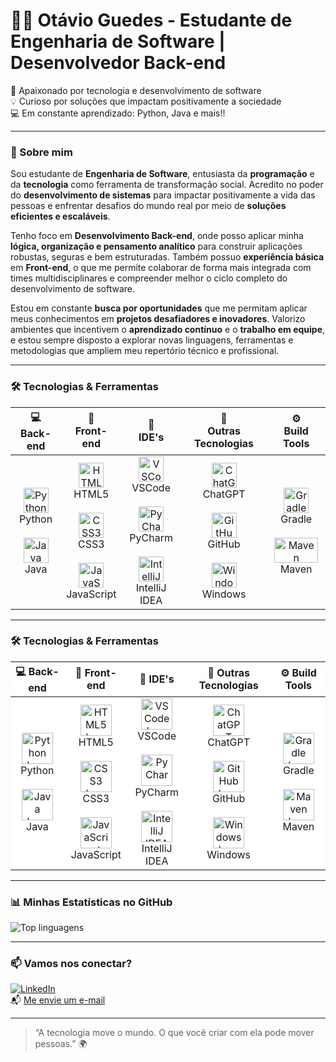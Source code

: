 # 👨‍💻 Otávio Guedes - Estudante de Engenharia de Software | Desenvolvedor Back-end

🚀 Apaixonado por tecnologia e desenvolvimento de software  
💡 Curioso por soluções que impactam positivamente a sociedade  
💻 Em constante aprendizado: Python, Java e mais!!

---

### 🧠 Sobre mim

Sou estudante de **Engenharia de Software**, entusiasta da **programação** e da **tecnologia** como ferramenta de transformação social.
Acredito no poder do **desenvolvimento de sistemas** para impactar positivamente a vida das pessoas e enfrentar desafios do mundo real por meio de **soluções eficientes e escaláveis**.

Tenho foco em **Desenvolvimento Back-end**, onde posso aplicar minha **lógica, organização e pensamento analítico** para construir aplicações robustas, seguras e bem estruturadas. Também possuo **experiência básica** em **Front-end**, o que me permite colaborar de forma mais integrada com times multidisciplinares e compreender melhor o ciclo completo do desenvolvimento de software.

Estou em constante **busca por oportunidades** que me permitam aplicar meus conhecimentos em **projetos desafiadores e inovadores**. Valorizo ambientes que incentivem o **aprendizado contínuo** e o **trabalho em equipe**, e estou sempre disposto a explorar novas linguagens, ferramentas e metodologias que ampliem meu repertório técnico e profissional.

---

### 🛠️ Tecnologias & Ferramentas

<div align="center">

<table>
  <thead>
    <tr>
      <th>💻<br>Back-end</th>
      <th>🎨<br>Front-end</th>
      <th>🧰<br>IDE's</th>
      <th>🧪<br>Outras Tecnologias</th>
      <th>⚙️<br>Build Tools</th>
    </tr>
  </thead>
  <tbody>
    <tr>
      <td align="center">
        <img src="https://cdn.jsdelivr.net/gh/devicons/devicon/icons/python/python-original.svg" width="40" height="40" alt="Python"/><br>Python
        <br><br>
        <img src="https://cdn.jsdelivr.net/gh/devicons/devicon/icons/java/java-original.svg" width="40" height="40" alt="Java"/><br>Java
      </td>
      <td align="center">
        <img src="https://cdn.jsdelivr.net/gh/devicons/devicon/icons/html5/html5-original.svg" width="40" height="40" alt="HTML5"/><br>HTML5
        <br><br>
        <img src="https://cdn.jsdelivr.net/gh/devicons/devicon/icons/css3/css3-original.svg" width="40" height="40" alt="CSS3"/><br>CSS3
        <br><br>
        <img src="https://cdn.jsdelivr.net/gh/devicons/devicon/icons/javascript/javascript-original.svg" width="40" height="40" alt="JavaScript"/><br>JavaScript
      </td>
      <td align="center">
        <img src="https://cdn.jsdelivr.net/gh/devicons/devicon/icons/vscode/vscode-original.svg" width="40" height="40" alt="VSCode"/><br>VSCode
        <br><br>
        <img src="https://cdn.jsdelivr.net/gh/devicons/devicon/icons/pycharm/pycharm-original.svg" width="40" height="40" alt="PyCharm"/><br>PyCharm
        <br><br>
        <img src="https://cdn.jsdelivr.net/gh/devicons/devicon/icons/intellij/intellij-original.svg" width="40" height="40" alt="IntelliJ"/><br>IntelliJ IDEA
      </td>
      <td align="center">
        <img src="https://upload.wikimedia.org/wikipedia/commons/0/04/ChatGPT_logo.svg" width="40" height="40" alt="ChatGPT"/><br>ChatGPT
        <br><br>
        <img src="https://cdn.jsdelivr.net/gh/devicons/devicon/icons/github/github-original.svg" width="40" height="40" alt="GitHub"/><br>GitHub
        <br><br>
        <img src="https://cdn.jsdelivr.net/gh/devicons/devicon/icons/windows8/windows8-original.svg" width="40" height="40" alt="Windows"/><br>Windows
      </td>
      <td align="center">
        <img src="https://cdn.jsdelivr.net/gh/devicons/devicon/icons/gradle/gradle-plain.svg" width="40" height="40" alt="Gradle"/><br>Gradle
        <br><br>
        <img src="https://upload.wikimedia.org/wikipedia/commons/5/52/Apache_Maven_logo.svg" width="70" height="40" alt="Maven"/><br>Maven
      </td>
    </tr>
  </tbody>
</table>

</div>

---

### 🛠️ Tecnologias & Ferramentas

<div align="center">

<table style="background-color: white; border-collapse: collapse;">
  <thead>
    <tr>
      <th>💻 Back-end</th>
      <th>🎨 Front-end</th>
      <th>🧰 IDE's</th>
      <th>🧪 Outras Tecnologias</th>
      <th>⚙️ Build Tools</th>
    </tr>
  </thead>
  <tbody>
    <tr>
      <td align="center">
        <img src="https://cdn.jsdelivr.net/gh/devicons/devicon/icons/python/python-original.svg" width="50" height="50" alt="Python logo" /><br>Python
        <br><br>
        <img src="https://cdn.jsdelivr.net/gh/devicons/devicon/icons/java/java-original.svg" width="50" height="50" alt="Java logo" /><br>Java
      </td>
      <td align="center">
        <img src="https://cdn.jsdelivr.net/gh/devicons/devicon/icons/html5/html5-original.svg" width="50" height="50" alt="HTML5 logo" /><br>HTML5
        <br><br>
        <img src="https://cdn.jsdelivr.net/gh/devicons/devicon/icons/css3/css3-original.svg" width="50" height="50" alt="CSS3 logo" /><br>CSS3
        <br><br>
        <img src="https://cdn.jsdelivr.net/gh/devicons/devicon/icons/javascript/javascript-original.svg" width="50" height="50" alt="JavaScript logo" /><br>JavaScript
      </td>
      <td align="center">
        <img src="https://cdn.jsdelivr.net/gh/devicons/devicon/icons/vscode/vscode-original.svg" width="50" height="50" alt="VSCode logo" /><br>VSCode
        <br><br>
        <img src="https://cdn.jsdelivr.net/gh/devicons/devicon/icons/pycharm/pycharm-original.svg" width="50" height="50" alt="PyCharm logo" /><br>PyCharm
        <br><br>
        <img src="https://cdn.jsdelivr.net/gh/devicons/devicon/icons/intellij/intellij-original.svg" width="50" height="50" alt="IntelliJ IDEA logo" /><br>IntelliJ IDEA
      </td>
      <td align="center">
        <img src="https://upload.wikimedia.org/wikipedia/commons/0/04/ChatGPT_logo.svg" width="50" height="50" alt="ChatGPT logo" /><br>ChatGPT
        <br><br>
        <img src="https://cdn.jsdelivr.net/gh/devicons/devicon/icons/github/github-original.svg" width="50" height="50" alt="GitHub logo" /><br>GitHub
        <br><br>
        <img src="https://cdn.jsdelivr.net/gh/devicons/devicon/icons/windows8/windows8-original.svg" width="50" height="50" alt="Windows logo" /><br>Windows
      </td>
      <td align="center">
        <img src="https://gradle.org/images/gradle-logo.png" width="50" height="50" alt="Gradle logo" /><br>Gradle
        <br><br>
        <img src="https://upload.wikimedia.org/wikipedia/commons/5/52/Apache_Maven_logo.svg" width="50" height="50" alt="Maven logo" /><br>Maven
      </td>
    </tr>
  </tbody>
</table>

</div>

---

### 📊 Minhas Estatísticas no GitHub

<div style="display: flex; align-items: flex-start; gap: 20px;">
  <div>
    <img src="https://github-readme-stats.vercel.app/api/top-langs/?username=PandaLoko27&langs_count=8&layout=compact&theme=merko" alt="Top linguagens" />
  </div>
</div>

---

### 📫 Vamos nos conectar?

[![LinkedIn](https://img.shields.io/badge/LinkedIn-0077B5?logo=linkedin&logoColor=fff)](https://www.linkedin.com/in/otávio-guedes-27042007og/)  
📬 [Me envie um e-mail](mailto:otavioaredes62@gmail.com)

---

> “A tecnologia move o mundo. O que você criar com ela pode mover pessoas.” 🌍

